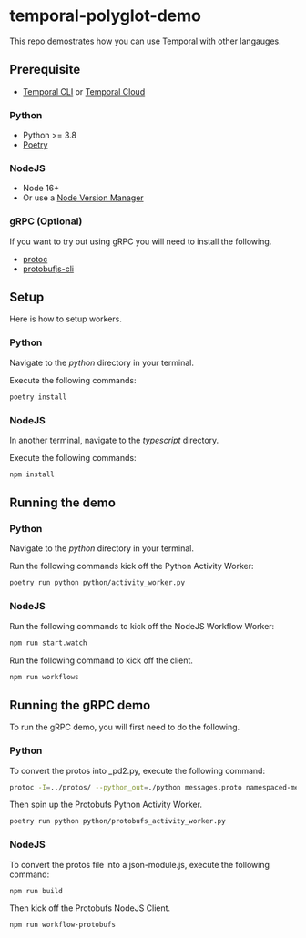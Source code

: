 # temporal-polyglot-demo

This repo demostrates how you can use Temporal with other langauges.

## Prerequisite

- [Temporal CLI](https://github.com/temporalio/cli) or [Temporal Cloud](https://pages.temporal.io/cloud-early-access)

### Python

- Python >= 3.8
- [Poetry](https://python-poetry.org/docs/#installation)

### NodeJS

- Node 16+
- Or use a [Node Version Manager](https://github.com/nvm-sh/nvm?tab=readme-ov-file#installing-and-updating)

### gRPC (Optional)

If you want to try out using gRPC you will need to install the following.

- [protoc](https://grpc.io/docs/protoc-installation/)
- [protobufjs-cli](https://github.com/protobufjs/protobuf.js/tree/master?tab=readme-ov-file#installation)

## Setup

Here is how to setup workers.

### Python

Navigate to the *python* directory in your terminal. 

Execute the following commands:

```sh
poetry install
```

### NodeJS

In another terminal, navigate to the *typescript* directory. 

Execute the following commands:

```sh
npm install
```

## Running the demo

### Python

Navigate to the *python* directory in your terminal.

Run the following commands kick off the Python Activity Worker:

```sh
poetry run python python/activity_worker.py
```

### NodeJS

Run the following commands to kick off the NodeJS Workflow Worker:

```sh
npm run start.watch
```

Run the following command to kick off the client.

```sh
npm run workflows
```

## Running the gRPC demo

To run the gRPC demo, you will first need to do the following.

### Python

To convert the protos into _pd2.py, execute the following command:

```sh
protoc -I=../protos/ --python_out=./python messages.proto namespaced-messages.proto
```

Then spin up the Protobufs Python Activity Worker.

```sh
poetry run python python/protobufs_activity_worker.py
```

### NodeJS

To convert the protos file into a json-module.js, execute the following command:

```sh
npm run build
```

Then kick off the Protobufs NodeJS Client.

```sh
npm run workflow-protobufs
```